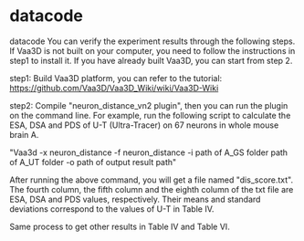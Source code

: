 # datacode
datacode
You can verify the experiment results through the following steps.
If Vaa3D is not built on your computer, you need to follow the instructions in step1 to install it. If you have already built Vaa3D, you can start from step 2.

step1: Build Vaa3D platform, you can refer to the tutorial:
https://github.com/Vaa3D/Vaa3D_Wiki/wiki/Vaa3D-Wiki

step2: Compile "neuron_distance_vn2 plugin", then you can run the plugin on the command line. For example, run the following script to calculate the ESA, DSA and PDS of U-T (Ultra-Tracer) on 67 neurons in whole mouse brain A.

"Vaa3d -x neuron_distance -f neuron_distance -i path of A_GS folder path of A_UT folder  -o path of output result path"

After running the above command, you will get a file named "dis_score.txt". The fourth column, the fifth column and the eighth column of the txt file are ESA, DSA and PDS values, respectively. Their means and standard deviations correspond to the values of U-T in Table IV. 

Same process to get other results in  Table IV and Table VI.
